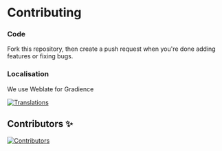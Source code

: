 # Contributing

### Code
Fork this repository, then create a push request when you're done adding features or fixing bugs.

### Localisation 

We use Weblate for Gradience

[![Translations](https://hosted.weblate.org/widgets/GradienceTeam/-/multi-auto.svg)](https://hosted.weblate.org/engage/GradienceTeam)

## Contributors ✨

[![Contributors](https://contrib.rocks/image?repo=GradienceTeam/Gradience)](https://github.com/GradienceTeam/Gradience/graphs/contributors)
